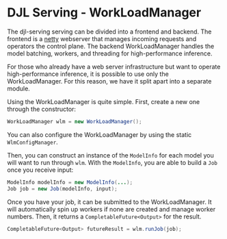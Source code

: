# DJL Serving - WorkLoadManager

The djl-serving serving can be divided into a frontend and backend.
The frontend is a [netty](https://netty.io/) webserver that manages incoming requests and operators the control plane.
The backend WorkLoadManager handles the model batching, workers, and threading for high-performance inference.

For those who already have a web server infrastructure but want to operate high-performance inference, it is possible to use only the WorkLoadManager.
For this reason, we have it split apart into a separate module.

Using the WorkLoadManager is quite simple. First, create a new one through the constructor:

```java
WorkLoadManager wlm = new WorkLoadManager();
```

You can also configure the WorkLoadManager by using the static `WlmConfigManager`.

Then, you can construct an instance of the `ModelInfo` for each model you will want to run through `wlm`.
With the `ModelInfo`, you are able to build a `Job` once you receive input:

```java
ModelInfo modelInfo = new ModelInfo(...);
Job job = new Job(modelInfo, input);
```

Once you have your job, it can be submitted to the WorkLoadManager.
It will automatically spin up workers if none are created and manage worker numbers.
Then, it returns a `CompletableFuture<Output>` for the result.

```java
CompletableFuture<Output> futureResult = wlm.runJob(job);
```
